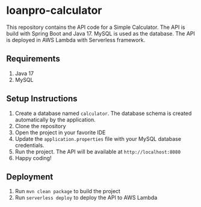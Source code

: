 # loanpro-calculator

This repository contains the API code for a Simple Calculator. The API is build with Spring Boot and Java 17. MySQL is used as the database. The API is deployed in AWS Lambda with Serverless framework.

## Requirements
1. Java 17
2. MySQL

## Setup Instructions
1. Create a database named `calculator`. The database schema is created automatically by the application.
2. Clone the repository
3. Open the project in your favorite IDE
4. Update the `application.properties` file with your MySQL database credentials.
5. Run the project. The API will be available at `http://localhost:8080`
6. Happy coding!

## Deployment
1. Run `mvn clean package` to build the project
2. Run `serverless deploy` to deploy the API to AWS Lambda

